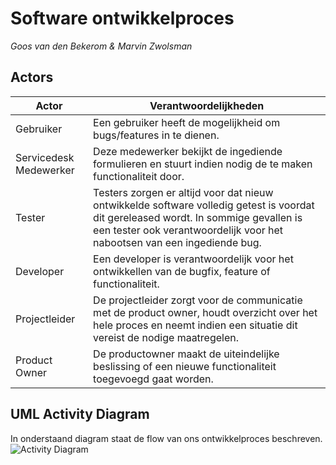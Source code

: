 # Software ontwikkelproces

*Goos van den Bekerom & Marvin Zwolsman*

## Actors

| Actor                   | Verantwoordelijkheden
| -                       | -
| Gebruiker               | Een gebruiker heeft de mogelijkheid om bugs/features in te dienen.
| Servicedesk Medewerker  | Deze medewerker bekijkt de ingediende formulieren en stuurt indien nodig de te maken functionaliteit door.
| Tester                  | Testers zorgen er altijd voor dat nieuw ontwikkelde software volledig getest is voordat dit gereleased wordt. In sommige gevallen is een tester ook verantwoordelijk voor het nabootsen van een ingediende bug.
| Developer               | Een developer is verantwoordelijk voor het ontwikkellen van de bugfix, feature of functionaliteit.
| Projectleider           | De projectleider zorgt voor de communicatie met de product owner, houdt overzicht over het hele proces en neemt indien een situatie dit vereist de nodige maatregelen.
| Product Owner           | De productowner maakt de uiteindelijke beslissing of een nieuwe functionaliteit toegevoegd gaat worden.

## UML Activity Diagram

In onderstaand diagram staat de flow van ons ontwikkelproces beschreven.
![Activity Diagram](https://cdn.discordapp.com/attachments/380439326950948874/425979854606041089/sop6-activity-diagram.png)